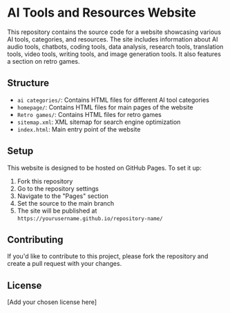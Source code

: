 # AI Tools and Resources Website

This repository contains the source code for a website showcasing various AI tools, categories, and resources. The site includes information about AI audio tools, chatbots, coding tools, data analysis, research tools, translation tools, video tools, writing tools, and image generation tools. It also features a section on retro games.

## Structure

- `ai categories/`: Contains HTML files for different AI tool categories
- `homepage/`: Contains HTML files for main pages of the website
- `Retro games/`: Contains HTML files for retro games
- `sitemap.xml`: XML sitemap for search engine optimization
- `index.html`: Main entry point of the website

## Setup

This website is designed to be hosted on GitHub Pages. To set it up:

1. Fork this repository
2. Go to the repository settings
3. Navigate to the "Pages" section
4. Set the source to the main branch
5. The site will be published at `https://yourusername.github.io/repository-name/`

## Contributing

If you'd like to contribute to this project, please fork the repository and create a pull request with your changes.

## License

[Add your chosen license here]
